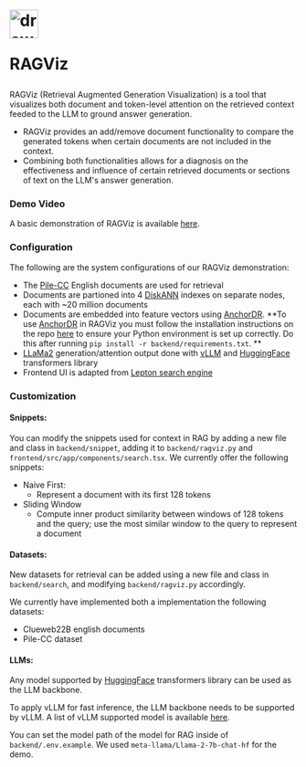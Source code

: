 # <img src="https://boston.lti.cs.cmu.edu/tevinw/ragviz/ui/ragviz-square.png" alt="drawing" width="50" height="50"/> <p>RAGViz</p>

RAGViz (Retrieval Augmented Generation Visualization) is a tool that visualizes both document and token-level attention on the retrieved context feeded to the LLM to ground answer generation.

- RAGViz provides an add/remove document functionality to compare the generated tokens when certain documents are not included in the context.
- Combining both functionalities allows for a diagnosis on the effectiveness and influence of certain retrieved documents or sections of text on the LLM's answer generation.

### Demo Video
A basic demonstration of RAGViz is available [here](https://www.youtube.com/embed/cTAbuTu6ur4?si=-uZ2AyNLx-5p8MZC). 

### Configuration 

The following are the system configurations of our RAGViz demonstration:
- The [Pile-CC](https://github.com/EleutherAI/pile-cc) English documents are used for retrieval
- Documents are partioned into 4 [DiskANN](https://github.com/microsoft/DiskANN/) indexes on separate nodes, each with ~20 million documents
- Documents are embedded into feature vectors using [AnchorDR](https://github.com/yiqingxyq/AnchorDR). **To use [AnchorDR](https://github.com/yiqingxyq/AnchorDR) in RAGViz you must follow the installation instructions on the repo [here](https://github.com/yiqingxyq/AnchorDR) to ensure your Python environment is set up correctly. Do this after running `pip install -r backend/requirements.txt`. **
- [LLaMa2](https://huggingface.co/docs/transformers/v4.34.0/en/model_doc/llama2) generation/attention output done with [vLLM](https://github.com/vllm-project/vllm) and [HuggingFace](https://huggingface.co/) transformers library
- Frontend UI is adapted from [Lepton search engine](https://github.com/leptonai/search_with_lepton)

### Customization

#### Snippets:
You can modify the snippets used for context in RAG by adding a new file and class in `backend/snippet`, adding it to `backend/ragviz.py` and `frontend/src/app/components/search.tsx`. We currently offer the following snippets: 
  - Naive First:
    - Represent a document with its first 128 tokens
  - Sliding Window
    - Compute inner product similarity between windows of 128 tokens and the query; use the most similar window to the query to represent a document 

#### Datasets:
New datasets for retrieval can be added using a new file and class in `backend/search`, and modifying `backend/ragviz.py` accordingly. 

We currently have implemented both a implementation the following datasets: 
  - Clueweb22B english documents 
  - Pile-CC dataset

#### LLMs:
Any model supported by [HuggingFace](https://huggingface.co/) transformers library can be used as the LLM backbone. 

To apply vLLM for fast inference, the LLM backbone needs to be supported by vLLM. A list of vLLM supported model is available [here](https://docs.vllm.ai/en/latest/models/supported_models.html). 

You can set the model path of the model for RAG inside of `backend/.env.example`. We used `meta-llama/Llama-2-7b-chat-hf` for the demo.

